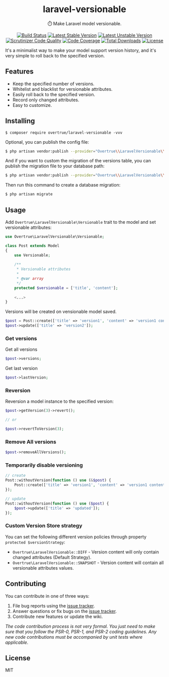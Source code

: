<h1 align="center"> laravel-versionable </h1>

<p align="center"> ⏱️ Make Laravel model versionable.</p>

<p align="center">
<a href="https://travis-ci.org/overtrue/laravel-versionable"><img src="https://travis-ci.org/overtrue/laravel-versionable.svg?branch=master" alt="Build Status"></a>
<a href="https://packagist.org/packages/overtrue/laravel-versionable"><img src="https://poser.pugx.org/overtrue/laravel-versionable/v/stable.svg" alt="Latest Stable Version"></a>
<a href="https://packagist.org/packages/overtrue/laravel-versionable"><img src="https://poser.pugx.org/overtrue/laravel-versionable/v/unstable.svg" alt="Latest Unstable Version"></a>
<a href="https://scrutinizer-ci.com/g/overtrue/laravel-versionable/?branch=master"><img src="https://scrutinizer-ci.com/g/overtrue/laravel-versionable/badges/quality-score.png?b=master" alt="Scrutinizer Code Quality"></a>
<a href="https://scrutinizer-ci.com/g/overtrue/laravel-versionable/?branch=master"><img src="https://scrutinizer-ci.com/g/overtrue/laravel-versionable/badges/coverage.png?b=master" alt="Code Coverage"></a>
<a href="https://packagist.org/packages/overtrue/laravel-versionable"><img src="https://poser.pugx.org/overtrue/laravel-versionable/downloads" alt="Total Downloads"></a>
<a href="https://packagist.org/packages/overtrue/laravel-versionable"><img src="https://poser.pugx.org/overtrue/laravel-versionable/license" alt="License"></a>
</p>


It's a minimalist way to make your model support version history, and it's very simple to roll back to the specified version.

## Features
- Keep the specified number of versions.
- Whitelist and blacklist for versionable attributes.
- Easily roll back to the specified version.
- Record only changed attributes.
- Easy to customize.


## Installing

```shell
$ composer require overtrue/laravel-versionable -vvv
```

Optional, you can publish the config file:

```bash
$ php artisan vendor:publish --provider="Overtrue\\LaravelVersionable\\ServiceProvider" --tag=config
```

And if you want to custom the migration of the versions table, you can publish the migration file to your database path:

```bash
$ php artisan vendor:publish --provider="Overtrue\\LaravelVersionable\\ServiceProvider" --tag=migrations
```

Then run this command to create a database migration:

```bash
$ php artisan migrate
```

## Usage

Add `Overtrue\LaravelVersionable\Versionable` trait to the model and set versionable attributes:

```php
use Overtrue\LaravelVersionable\Versionable;

class Post extends Model
{
    use Versionable;
    
    /**
     * Versionable attributes
     *
     * @var array
     */
    protected $versionable = ['title', 'content'];
    
    <...>
}
```

Versions will be created on vensionable model saved.

```php
$post = Post::create(['title' => 'version1', 'content' => 'version1 content']);
$post->update(['title' => 'version2']);
```

### Get versions

Get all versions

```php
$post->versions;
```

Get last version

```php
$post->lastVersion;
```

### Reversion

Reversion a model instance to the specified version:

```php
$post->getVersion(3)->revert();

// or

$post->revertToVersion(3);
```

### Remove All versions

```php
$post->removeAllVersions();
```

### Temporarily disable versioning

```php
// create
Post::withoutVersion(function () use (&$post) {
    Post::create(['title' => 'version1', 'content' => 'version1 content']);
});

// update
Post::withoutVersion(function () use ($post) {
    $post->update(['title' => 'updated']);
});
```

### Custom Version Store strategy

You can set the following different version policies through property `protected $versionStrategy`:

-  `Overtrue\LaravelVersionable::DIFF` - Version content will only contain changed attributes (Default Strategy).
-  `Overtrue\LaravelVersionable::SNAPSHOT` - Version content will contain all versionable attributes values. 

## Contributing

You can contribute in one of three ways:

1. File bug reports using the [issue tracker](https://github.com/overtrue/laravel-versionable/issues).
2. Answer questions or fix bugs on the [issue tracker](https://github.com/overtrue/laravel-versionable/issues).
3. Contribute new features or update the wiki.

_The code contribution process is not very formal. You just need to make sure that you follow the PSR-0, PSR-1, and PSR-2 coding guidelines. Any new code contributions must be accompanied by unit tests where applicable._

## License

MIT
